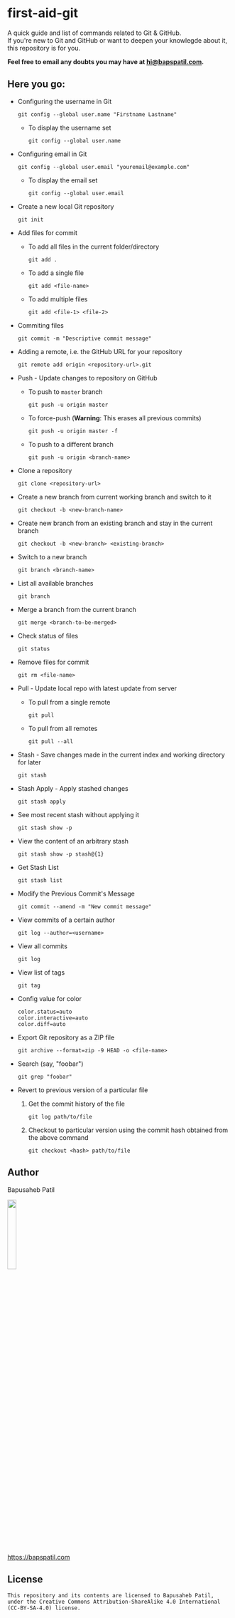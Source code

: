
# first-aid-git

A quick guide and list of commands related to Git & GitHub.
<br>If you're new to Git and GitHub or want to deepen your knowlegde about it, this repository is for you.

**Feel free to email any doubts you may have at <a href="mailto://hi@bapspatil.com">hi@bapspatil.com</a>.**

## Here you go:

* Configuring the username in Git

    `git config --global user.name "Firstname Lastname"`

    * To display the username set

        `git config --global user.name`

* Configuring email in Git

    `git config --global user.email "youremail@example.com"`

    * To display the email set

        `git config --global user.email`

* Create a new local Git repository

    `git init`

* Add files for commit

    * To add all files in the current folder/directory

        `git add .`

    * To add a single file

        `git add <file-name>`

    * To add multiple files

        `git add <file-1> <file-2>`

* Commiting files

   `git commit -m "Descriptive commit message"`

* Adding a remote, i.e. the GitHub URL for your repository

    `git remote add origin <repository-url>.git`

* Push - Update changes to repository on GitHub

    * To push to `master` branch
  
        `git push -u origin master`

    * To force-push (**Warning**: This erases all previous commits)

        `git push -u origin master -f`

    * To push to a different branch
  
        `git push -u origin <branch-name>`

* Clone a repository

   `git clone <repository-url>`

* Create a new branch from current working branch and switch to it

   `git checkout -b <new-branch-name>`

* Create new branch from an existing branch and stay in the current branch

    `git checkout -b <new-branch> <existing-branch>`

* Switch to a new branch

   `git branch <branch-name>`

* List all available branches

   `git branch`

* Merge a branch from the current branch

    `git merge <branch-to-be-merged>`

* Check status of files

   `git status`

* Remove files for commit

   `git rm <file-name>`

* Pull - Update local repo with latest update from server

    * To pull from a single remote

        `git pull`

    * To pull from all remotes

        `git pull --all`

* Stash - Save changes made in the current index and working directory for later

    `git stash`

* Stash Apply - Apply stashed changes

    `git stash apply`

* See most recent stash without applying it

   `git stash show -p`

* View the content of an arbitrary stash

   `git stash show -p stash@{1}`

* Get Stash List

    `git stash list`

* Modify the Previous Commit's Message

    `git commit --amend -m "New commit message"`

* View commits of a certain author

    `git log --author=<username>`

* View all commits

    `git log`

* View list of tags

    `git tag`

* Config value for color
  
    ```
    color.status=auto
    color.interactive=auto
    color.diff=auto
    ```

* Export Git repository as a ZIP file

    `git archive --format=zip -9 HEAD -o <file-name>`

* Search (say, "foobar")

    `git grep "foobar"`

* Revert to previous version of a particular file

    1. Get the commit history of the file

        `git log path/to/file`

    2. Checkout to particular version using the commit hash obtained from the above command

        `git checkout <hash> path/to/file`

## Author

Bapusaheb Patil

<img src="https://github.com/bapspatil.png" width="20%">

https://bapspatil.com

## License

    This repository and its contents are licensed to Bapusaheb Patil, under the Creative Commons Attribution-ShareAlike 4.0 International (CC-BY-SA-4.0) license.